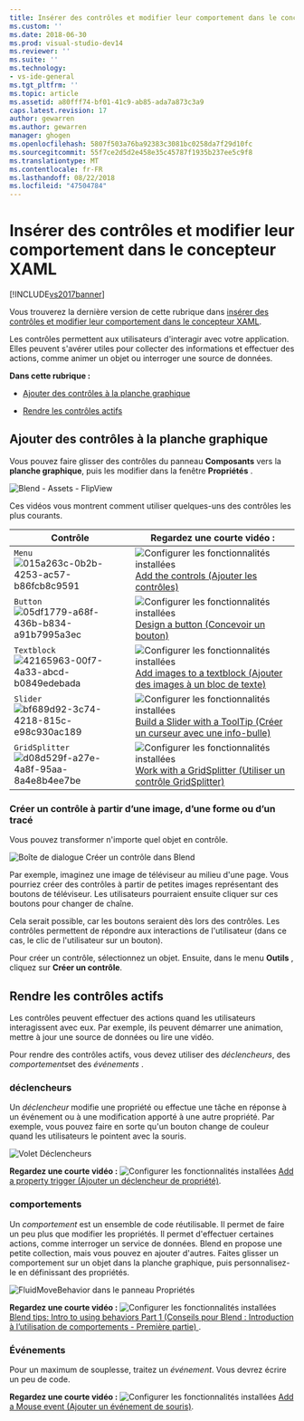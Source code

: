 ```yaml
---
title: Insérer des contrôles et modifier leur comportement dans le concepteur XAML | Microsoft Docs
ms.custom: ''
ms.date: 2018-06-30
ms.prod: visual-studio-dev14
ms.reviewer: ''
ms.suite: ''
ms.technology:
- vs-ide-general
ms.tgt_pltfrm: ''
ms.topic: article
ms.assetid: a80fff74-bf01-41c9-ab85-ada7a873c3a9
caps.latest.revision: 17
author: gewarren
ms.author: gewarren
manager: ghogen
ms.openlocfilehash: 5807f503a76ba92383c3081bc0258da7f29d10fc
ms.sourcegitcommit: 55f7ce2d5d2e458e35c45787f1935b237ee5c9f8
ms.translationtype: MT
ms.contentlocale: fr-FR
ms.lasthandoff: 08/22/2018
ms.locfileid: "47504784"
---
```

# <a name="insert-controls-and-modify-their-behavior-in-xaml-designer"></a>Insérer des contrôles et modifier leur comportement dans le concepteur XAML
[!INCLUDE[vs2017banner](../includes/vs2017banner.md)]

Vous trouverez la dernière version de cette rubrique dans [insérer des contrôles et modifier leur comportement dans le concepteur XAML](https://docs.microsoft.com/visualstudio/designers/insert-controls-and-modify-their-behavior-in-xaml-designer).  
  
Les contrôles permettent aux utilisateurs d'interagir avec votre application. Elles peuvent s'avérer utiles pour collecter des informations et effectuer des actions, comme animer un objet ou interroger une source de données.  
  
 **Dans cette rubrique :**  
  
-   [Ajouter des contrôles à la planche graphique](#Insert)  
  
-   [Rendre les contrôles actifs](#Modify)  
  
##  <a name="Insert"></a> Ajouter des contrôles à la planche graphique  
 Vous pouvez faire glisser des contrôles du panneau **Composants** vers la **planche graphique**, puis les modifier dans la fenêtre **Propriétés** .  
  
 ![Blend &#45; Assets &#45; FlipView](../designers/media/blend-assetsflipview-xaml.png "blend_AssetsFlipView_XAML")  
  
 Ces vidéos vous montrent comment utiliser quelques-uns des contrôles les plus courants.  
  
|Contrôle|Regardez une courte vidéo :|  
|-------------|-------------------------|  
|`Menu`![](../designers/media/015a263c-0b2b-4253-ac57-b86fcb8c9591.png "015a263c-0b2b-4253-ac57-b86fcb8c9591")|![Configurer les fonctionnalités installées](../designers/media/bldadminconsoleinitialconfigicon.PNG "BldAdminConsoleInitialConfigIcon") [Add the controls (Ajouter les contrôles)](https://www.youtube.com/watch?v=ra4AHfgD4Ys&list=PLBDF977B2F1DAB358&index=45)|  
|`Button`![](../designers/media/05df1779-a68f-436b-b834-a91b7995a3ec.png "05df1779-a68f-436b-b834-a91b7995a3ec")|![Configurer les fonctionnalités installées](../designers/media/bldadminconsoleinitialconfigicon.PNG "BldAdminConsoleInitialConfigIcon") [Design a button (Concevoir un bouton)](http://www.popscreen.com/v/6A4gb/Microsoft-Expression-Blend-Designing-a-Button)|  
|`Textblock`![](../designers/media/42165963-00f7-4a33-abcd-b0849edebada.png "42165963-00f7-4a33-abcd-b0849edebada")|![Configurer les fonctionnalités installées](../designers/media/bldadminconsoleinitialconfigicon.PNG "BldAdminConsoleInitialConfigIcon") [Add images to a textblock (Ajouter des images à un bloc de texte)](http://www.popscreen.com/v/6A4du/Microsoft-Expression-Blend-Adding-Images-to-a-TextBlock)|  
|`Slider`![](../designers/media/bf689d92-3c74-4218-815c-e98c930ac189.png "bf689d92-3c74-4218-815c-e98c930ac189")|![Configurer les fonctionnalités installées](../designers/media/bldadminconsoleinitialconfigicon.PNG "BldAdminConsoleInitialConfigIcon") [Build a Slider with a ToolTip (Créer un curseur avec une info-bulle)](http://www.bing.com/videos/search?q=slider%20expression%20blend&qs=n&form=QBVR&pq=slider%20expression%20blend&sc=1-23&sp=-1&sk=#view=detail&mid=F1BB7DB91B2772A8CA2AF1BB7DB91B2772A8CA2A)|  
|`GridSplitter`![](../designers/media/d08d529f-a27e-4a8f-95aa-8a4e8b4ee7be.png "d08d529f-a27e-4a8f-95aa-8a4e8b4ee7be")|![Configurer les fonctionnalités installées](../designers/media/bldadminconsoleinitialconfigicon.PNG "BldAdminConsoleInitialConfigIcon") [Work with a GridSplitter (Utiliser un contrôle GridSplitter)](http://msdn.microsoft.com/expression/cc188687.aspx)|  
  
### <a name="make-a-control-out-of-an-image-shape-or-path"></a>Créer un contrôle à partir d’une image, d’une forme ou d’un tracé  
 Vous pouvez transformer n'importe quel objet en contrôle.  
  
 ![Boîte de dialogue Créer un contrôle dans Blend](../designers/media/blend-makeintocontrol-xaml.png "blend_MakeIntoControl_XAML")  
  
 Par exemple, imaginez une image de téléviseur au milieu d'une page. Vous pourriez créer des contrôles à partir de petites images représentant des boutons de téléviseur. Les utilisateurs pourraient ensuite cliquer sur ces boutons pour changer de chaîne.  
  
 Cela serait possible, car les boutons seraient dès lors des contrôles. Les contrôles permettent de répondre aux interactions de l'utilisateur (dans ce cas, le clic de l'utilisateur sur un bouton).  
  
 Pour créer un contrôle, sélectionnez un objet. Ensuite, dans le menu **Outils** , cliquez sur **Créer un contrôle**.  
  
##  <a name="Modify"></a> Rendre les contrôles actifs  
 Les contrôles peuvent effectuer des actions quand les utilisateurs interagissent avec eux. Par exemple, ils peuvent démarrer une animation, mettre à jour une source de données ou lire une vidéo.  
  
 Pour rendre des contrôles actifs, vous devez utiliser des *déclencheurs*, des *comportements*et des *événements* .  
  
### <a name="triggers"></a>déclencheurs  
 Un *déclencheur* modifie une propriété ou effectue une tâche en réponse à un événement ou à une modification apporté à une autre propriété. Par exemple, vous pouvez faire en sorte qu'un bouton change de couleur quand les utilisateurs le pointent avec la souris.  
  
 ![Volet Déclencheurs](../designers/media/custom-button-blend-propertytriggerinfo.png "custom_button_blend_PropertyTriggerInfo")  
  
 **Regardez une courte vidéo :** ![Configurer les fonctionnalités installées](../designers/media/bldadminconsoleinitialconfigicon.PNG "BldAdminConsoleInitialConfigIcon") [Add a property trigger (Ajouter un déclencheur de propriété)](http://www.popscreen.com/v/6A4gO/Microsoft-Expression-Blend-Adding-a-Property-Trigger).  
  
### <a name="behaviors"></a>comportements  
 Un *comportement* est un ensemble de code réutilisable. Il permet de faire un peu plus que modifier les propriétés. Il permet d'effectuer certaines actions, comme interroger un service de données. Blend en propose une petite collection, mais vous pouvez en ajouter d'autres. Faites glisser un comportement sur un objet dans la planche graphique, puis personnalisez-le en définissant des propriétés.  
  
 ![FluidMoveBehavior dans le panneau Propriétés](../designers/media/b4-fluidmovebehaviorproperties-sample.png "b4_FluidMoveBehaviorProperties_Sample")  
  
 **Regardez une courte vidéo :** ![Configurer les fonctionnalités installées](../designers/media/bldadminconsoleinitialconfigicon.PNG "BldAdminConsoleInitialConfigIcon") [Blend tips: Intro to using behaviors Part 1 (Conseils pour Blend : Introduction à l’utilisation de comportements - Première partie) ](http://www.bing.com/videos/search?q=Expression%20blend%20behaviors&qs=n&form=QBVR&pq=expression%20blend%20behavior&sc=4-25&sp=-1&sk=#view=detail&mid=CF0DD797ED84DE740904CF0DD797ED84DE740904).  
  
### <a name="events"></a>Événements  
 Pour un maximum de souplesse, traitez un *événement*. Vous devrez écrire un peu de code.  
  
 **Regardez une courte vidéo :** ![Configurer les fonctionnalités installées](../designers/media/bldadminconsoleinitialconfigicon.PNG "BldAdminConsoleInitialConfigIcon") [Add a Mouse event (Ajouter un événement de souris)](https://www.youtube.com/watch?v=2PMxAlb-x_E).



